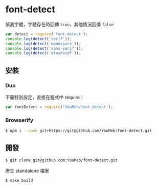 font-detect
===========

偵測字體，字體存在時回傳 `true`，其他情況回傳 `false`

```javascript
var detect = require('font-detect');
console.log(detect('serif'));
console.log(detect('monospace'));
console.log(detect('sans-serif'));
console.log(detect('wtasdasdf'));
```

## 安裝

### Duo

不需特別設定，直接在程式中 require：

```javascript
var fontDetect = require('YouMeb/font-detect');
```

### Browserify

```bash
$ npm i --save git+https://git@github.com/YouMeb/font-detect.git
```

## 開發

```bash
$ git clone git@github.com:YouMeb/font-detect.git
```

產生 standalone 檔案

```bash
$ make build
```

